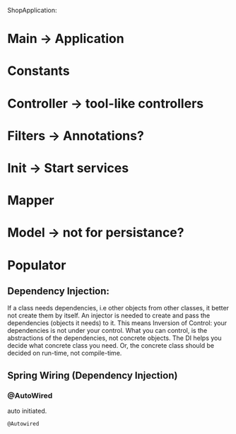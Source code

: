 ShopApplication:

# Main -> Application
# Constants
# Controller -> tool-like controllers
# Filters -> Annotations?
# Init -> Start services
# Mapper
# Model -> not for persistance?
# Populator

## Dependency Injection:
If a class needs dependencies, i.e other objects from other classes, it better not create them by itself. An injector is needed to create and pass the dependencies (objects it needs) to it.
This means Inversion of Control: your dependencies is not under your control. What you can control, is the abstractions of the dependencies, not concrete objects. The DI helps you decide what concrete class you need. Or, the concrete class should be decided on run-time, not compile-time.

## Spring Wiring (Dependency Injection)
### @AutoWired
auto initiated.
```
@Autowired
```
